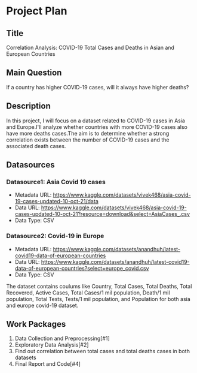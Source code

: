 # Project Plan

## Title

Correlation Analysis: COVID-19 Total Cases and Deaths in Asian and European Countries
## Main Question

If a country has higher COVID-19 cases, will it always have higher deaths?

## Description

In this project, I will focus on a dataset related to COVID-19 cases in Asia and Europe.I'll analyze whether countries with more COVID-19 cases also have more deaths cases.The aim is to determine whether a strong correlation exists between the number of COVID-19 cases and the associated death cases.

## Datasources
### Datasource1: Asia Covid 19 cases
* Metadata URL: https://www.kaggle.com/datasets/vivek468/asia-covid-19-cases-updated-10-oct-21/data
* Data URL: https://www.kaggle.com/datasets/vivek468/asia-covid-19-cases-updated-10-oct-21?resource=download&select=AsiaCases_.csv
* Data Type: CSV
### Datasource2: Covid-19 in Europe 
* Metadata URL: https://www.kaggle.com/datasets/anandhuh/latest-covid19-data-of-european-countries
* Data URL: https://www.kaggle.com/datasets/anandhuh/latest-covid19-data-of-european-countries?select=europe_covid.csv
* Data Type: CSV

The dataset contains  coulums like Country, Total Cases, Total Deaths, Total Recovered, Active Cases, Total Cases/1 mil population, Death/1 mil population, Total Tests, Tests/1 mil population, and Population for both asia and europe covid-19 dataset.

## Work Packages

1. Data Collection and Preprocessing[#1]
2. Exploratory Data Analysis[#2]
3. Find out correlation between total cases and total deaths cases in both datasets
4. Final Report and Code[#4]

